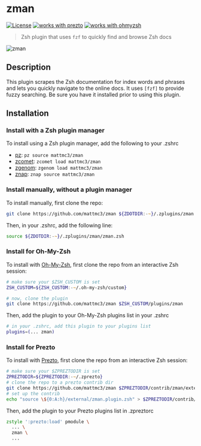 # zman

[![License](https://img.shields.io/badge/license-MIT-007EC7)](/LICENSE)
[![works with prezto](https://img.shields.io/badge/works%20with-%E2%9D%AF%E2%9D%AF%E2%9D%AF%20prezto-red)](#install-for-prezto)
[![works with ohmyzsh](https://img.shields.io/badge/works%20with-%20%E2%9E%9C%20oh--my--zsh-C2D33F)](#install-for-oh-my-zsh)

> Zsh plugin that uses `fzf` to quickly find and browse Zsh docs

![zman](https://raw.githubusercontent.com/mattmc3/zman/resources/img/zman.gif)

## Description

This plugin scrapes the Zsh documentation for index words and phrases and lets you
quickly navigate to the online docs. It uses `[fzf]` to provide fuzzy searching. Be sure
you have it installed prior to using this plugin.

## Installation

### Install with a Zsh plugin manager

To install using a Zsh plugin manager, add the following to your .zshrc

- [pz]: `pz source mattmc3/zman`
- [zcomet]: `zcomet load mattmc3/zman`
- [zgenom]: `zgenom load mattmc3/zman`
- [znap]: `znap source mattmc3/zman`

### Install manually, without a plugin manager

To install manually, first clone the repo:

```zsh
git clone https://github.com/mattmc3/zman ${ZDOTDIR:-~}/.zplugins/zman
```

Then, in your .zshrc, add the following line:

```zsh
source ${ZDOTDIR:-~}/.zplugins/zman/zman.zsh
```

### Install for Oh-My-Zsh

To install with [Oh-My-Zsh][ohmyzsh], first clone the repo from an interactive Zsh session:

```zsh
# make sure your $ZSH_CUSTOM is set
ZSH_CUSTOM=${ZSH_CUSTOM:-~/.oh-my-zsh/custom}

# now, clone the plugin
git clone https://github.com/mattmc3/zman $ZSH_CUSTOM/plugins/zman
```

Then, add the plugin to your Oh-My-Zsh plugins list in your .zshrc

```zsh
# in your .zshrc, add this plugin to your plugins list
plugins=(... zman)
```

### Install for Prezto

To install with [Prezto][prezto], first clone the repo from an interactive Zsh session:

```zsh
# make sure your $ZPREZTODIR is set
ZPREZTODIR=${ZPREZTODIR:-~/.zprezto}
# clone the repo to a prezto contrib dir
git clone https://github.com/mattmc3/zman $ZPREZTODIR/contrib/zman/external
# set up the contrib
echo "source \${0:A:h}/external/zman.plugin.zsh" > $ZPREZTODIR/contrib/zman/init.zsh
```

Then, add the plugin to your Prezto plugins list in .zpreztorc

```zsh
zstyle ':prezto:load' pmodule \
  ... \
  zman \
  ...
```

[ohmyzsh]: https://github.com/ohmyzsh/ohmyzsh
[prezto]: https://github.com/sorin-ionescu/prezto
[zshzoo]: https://github.com/zshzoo/zshzoo
[pz]: https://github.com/mattmc3/pz
[zcomet]: https://github.com/agkozak/zcomet
[zgenom]: https://github.com/jandamm/zgenom
[znap]: https://github.com/marlonrichert/zsh-snap
[fzf]: https://github.com/junegunn/fzf

